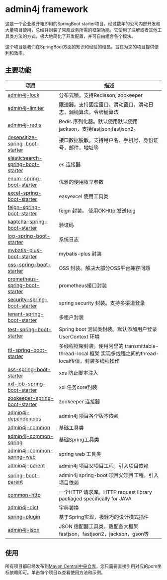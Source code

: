 # admin4j framework

这是一个企业级开箱即用的SpringBoot starter项目，经过数年的公司内部开发和大量项目使用，总结并封装了常规业务所需的框架功能。它使用了注解或者其他工具类方法的方式，极大地简化了开发配置，并可自由组合各个模块。

这个项目是我们在SpringBoot方面的知识和经验的结晶，旨在为您的项目提供便利和效率。


## 主要功能

| 项目                                                         | 描述                                                         |
| ------------------------------------------------------------ | ------------------------------------------------------------ |
| [admin4j-lock](https://github.com/admin4j/admin4j-framework/tree/master/admin4j-lock) | 分布式锁。支持Redisson, zookeeper                            |
| [admin4j-limiter](https://github.com/admin4j/admin4j-framework/tree/master/admin4j-limiter) | 限速器。支持固定窗口，滑动窗口，滑动日志，漏桶算法，令牌桶算法 |
| [admin4j-redis](https://github.com/admin4j/admin4j-framework/tree/master/admin4j-redis) | Redis 序列化器。默认使用默认使用jackson，支持fastjson,fastjson2。 |
| [desensitize-spring-boot-starter](https://github.com/admin4j/admin4j-framework/tree/master/desensitize-spring-boot-starter) | 接口数据脱敏。支持用户名，手机号，身份证号，邮件，地址等     |
| [elasticsearch-spring-boot-starter](https://github.com/admin4j/admin4j-framework/tree/master/elasticsearch-spring-boot-starter) | es 连接器                                                    |
| [enum-spring-boot-starter](https://github.com/admin4j/admin4j-framework/tree/master/enum-spring-boot-starter) | 优雅的使用枚举参数                                           |
| [excel-spring-boot-starter](https://github.com/admin4j/admin4j-framework/tree/master/excel-spring-boot-starter) | easyexcel 使用工具类                                         |
| [feign-spring-boot-starter](https://github.com/admin4j/admin4j-framework/tree/master/feign-spring-boot-starter) | feign 封装。 使用OKHttp 发送feig                             |
| [kaptcha-spring-boot-starter](https://github.com/admin4j/admin4j-framework/tree/master/kaptcha-spring-boot-starter) | 验证码                                                       |
| [log-spring-boot-starter](https://github.com/admin4j/admin4j-framework/tree/master/log-spring-boot-starter) | 系统日志                                                     |
| [mybatis-plus-boot-starter](https://github.com/admin4j/admin4j-framework/tree/master/mybatis-plus-boot-starter) | mybatis-plus 封装                                            |
| [oss-spring-boot-starter](https://github.com/admin4j/admin4j-framework/tree/master/oss-spring-boot-starter) | OSS 封装。解决大部分OSS平台兼容问题                          |
| [prometheus-spring-boot-starter](https://github.com/admin4j/admin4j-framework/tree/master/prometheus-spring-boot-starter) | prometheus接口封装                                           |
| [security-spring-boot-starter](https://github.com/admin4j/admin4j-framework/tree/master/security-spring-boot-starter) | spring security 封装。支持多渠道登录                         |
| [tenant-spring-boot-starter](https://github.com/admin4j/admin4j-framework/tree/master/tenant-spring-boot-starter) | 多租户封装                                                   |
| [test-spring-boot-starter](https://github.com/admin4j/admin4j-framework/tree/master/test-spring-boot-starter) | Spring boot 测试类封装。默认添加用户登录 UserContext 环境    |
| [ttl-spring-boot-starter](https://github.com/admin4j/admin4j-framework/tree/master/ttl-spring-boot-starter) | 多线程框架封装。使用阿里的 transmittable-thread-local 框架 实现多线程之间的thread-local传值，封装多线程操作 |
| [xss-spring-boot-starter](https://github.com/admin4j/admin4j-framework/tree/master/xss-spring-boot-starter) | xxs 防止脚本注入                                             |
| [xxl-job-spring-boot-starter](https://github.com/admin4j/admin4j-framework/tree/master/xxl-job-spring-boot-starter) | xxl 任务core封装                                             |
| [zookeeper-spring-boot-starter](https://github.com/admin4j/admin4j-framework/tree/master/zookeeper-spring-boot-starter) | zookeeper 连接器                                             |
| [admin4j-dependencies](https://github.com/admin4j/admin4j-framework/tree/master/admin4j-dependencies) | admin4j 项目各个版本依赖                                     |
| [admin4j-common](https://github.com/admin4j/admin4j-framework/tree/master/admin4j-common) | 基础工具类                                                   |
| [admin4j-common-spring](https://github.com/admin4j/admin4j-framework/tree/master/admin4j-common-spring) | 基础Spring工具类                                             |
| [admin4j-common-spring-web](https://github.com/admin4j/admin4j-framework/tree/master/admin4j-common-spring-web) | spring web 工具类                                            |
| [admin4j-parent](https://github.com/admin4j/admin4j-framework/tree/master/admin4j-parent) | admin4j 项目父项目工程，引入项目依赖                         |
| [spring-boot-parent](https://github.com/admin4j/admin4j-framework/tree/master/spring-boot-parent) | admin4j spring-boot 项目父项目工程，引入项目依赖             |
| [common-http](https://github.com/admin4j/common-http)        | 一个HTTP 请求库。HTTP request library packaged specifically for JAVA |
| [admin4j-dict](https://github.com/admin4j/admin4j-dict)      | 字典装换                                                     |
| [spring-plugin](https://github.com/admin4j/spring-plugin)    | 基于Spring实现，极轻巧的设计模式插件                         |
| [admin4j-json](https://github.com/admin4j/admin4j-json)      | JSON 适配器工具类。适配各大框架 fastjson，fastjson2，jackson，gson等 |

## 使用

所有项目都已经发布到[Maven Central中央仓库](https://central.sonatype.com/search?q=com.admin4j)，您只需要直接引用对应的pom坐标依赖即可。单击每个项目以查看使用方法和示例。

